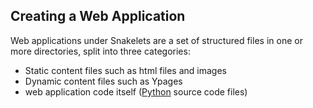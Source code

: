 ## Creating a Web Application ##

Web applications under Snakelets are a set of structured files in one or more directories, split into three categories:

* Static content files such as html files and images
* Dynamic content files such as Ypages
* web application code itself ([Python][p] source code files)

[p]: Python
